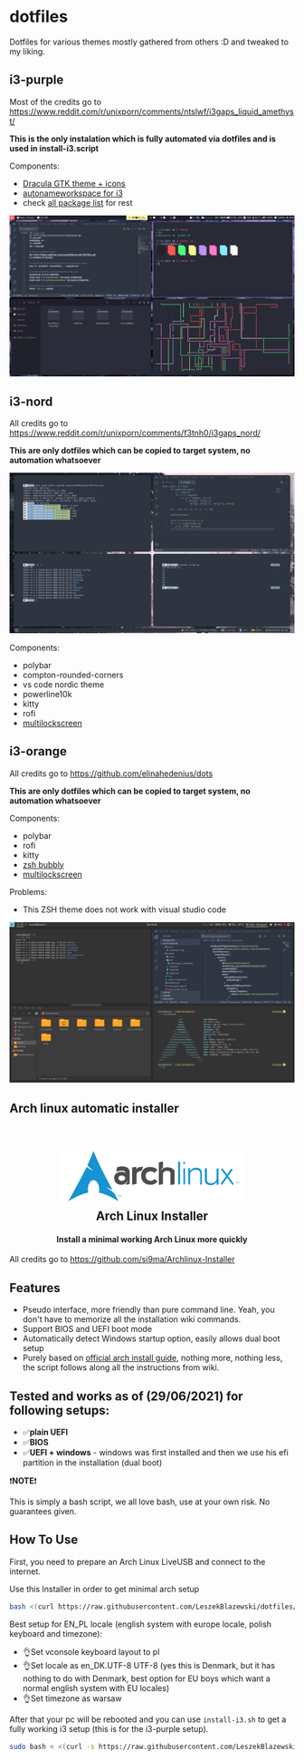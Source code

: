 # dotfiles

Dotfiles for various themes mostly gathered from others :D and tweaked to my liking.

## i3-purple

Most of the credits go to https://www.reddit.com/r/unixporn/comments/ntslwf/i3gaps_liquid_amethyst/

**This is the only instalation which is fully automated via dotfiles and is used in install-i3.script**

Components:
- [Dracula GTK theme + icons](https://draculatheme.com/gtk)
- [autonameworkspace for i3](https://github.com/justbuchanan/i3scripts)
- check [all package list](pkglist.txt) for rest

![screenshot](i3-purple.png)

## i3-nord

All credits go to https://www.reddit.com/r/unixporn/comments/f3tnh0/i3gaps_nord/

**This are only dotfiles which can be copied to target system, no automation whatsoever**

![screenshot](/i3-nord/i3-nord.png)

Components:

- polybar
- compton-rounded-corners
- vs code nordic theme
- powerline10k
- kitty
- rofi
- [multilockscreen](https://github.com/jeffmhubbard/multilockscreen)

## i3-orange

All credits go to https://github.com/elinahedenius/dots

**This are only dotfiles which can be copied to target system, no automation whatsoever**

Components:

- polybar
- rofi
- kitty
- [zsh bubbly](https://github.com/hohmannr/bubblified)
- [multilockscreen](https://github.com/jeffmhubbard/multilockscreen)

Problems:

- This ZSH theme does not work with visual studio code

![screenshot](/i3-orange/arch-i3.png)

## Arch linux automatic installer

<h2 align="center">
  <br>
  <img src="logo.svg" alt="Archlinux" width="320">
  <br>
Arch Linux Installer
</h2>

<h4 align="center">Install a minimal working Arch Linux more quickly</h4>


All credits go to https://github.com/si9ma/Archlinux-Installer

## Features

- Pseudo interface, more friendly than pure command line. Yeah, you don't have to memorize all the installation wiki commands.
- Support BIOS and UEFI boot mode
- Automatically detect Windows startup option, easily allows dual boot setup
- Purely based on [official arch install guide](https://wiki.archlinux.org/title/installation_guide), nothing more, nothing less, the script follows along all the instructions from wiki.

## Tested and works as of (29/06/2021) for following setups:

- :white_check_mark:**plain UEFI**
- :white_check_mark:**BIOS**
- :white_check_mark:**UEFI + windows** - windows was first installed and then we use his efi partition in the installation (dual boot)

:heavy_exclamation_mark:**NOTE**:heavy_exclamation_mark:

This is simply a bash script, we all love bash, use at your own risk. No guarantees given.

## How To Use

First, you need to prepare an Arch Linux LiveUSB and connect to the internet.

Use this Installer in order to get minimal arch setup

```bash
bash <(curl https://raw.githubusercontent.com/LeszekBlazewski/dotfiles/master/install-arch.sh)
```

Best setup for EN_PL locale (english system with europe locale, polish keyboard and timezone):

- :ok_hand:Set vconsole keyboard layout to pl
- :ok_hand:Set locale as en_DK.UTF-8 UTF-8 (yes this is Denmark, but it has nothing to do with Denmark, best option for EU boys which want a normal english system with EU locales)
- :ok_hand:Set timezone as warsaw

After that your pc will be rebooted and you can use `install-i3.sh` to get a fully working i3 setup (this is for the i3-purple setup).

```bash
sudo bash < <(curl -s https://raw.githubusercontent.com/LeszekBlazewski/dotfiles/master/install-i3.sh)
```
